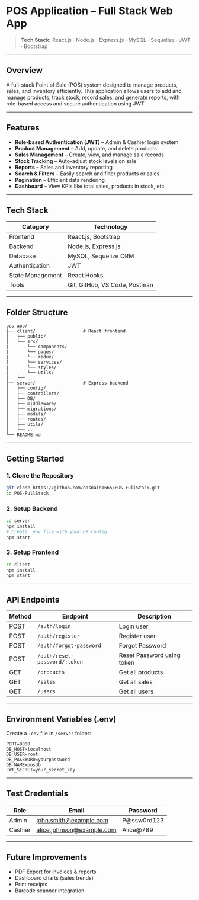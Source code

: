 # POS Application – Full Stack Web App

> **Tech Stack:** React.js · Node.js · Express.js · MySQL · Sequelize · JWT · Bootstrap

---

## Overview

A full-stack Point of Sale (POS) system designed to manage products, sales, and inventory efficiently. This application allows users to add and manage products, track stock, record sales, and generate reports, with role-based access and secure authentication using JWT.

---

## Features

- **Role-based Authentication (JWT)** – Admin & Cashier login system
- **Product Management** – Add, update, and delete products
- **Sales Management** – Create, view, and manage sale records
- **Stock Tracking** – Auto-adjust stock levels on sale
- **Reports** – Sales and inventory reporting
- **Search & Filters** – Easily search and filter products or sales
- **Pagination** – Efficient data rendering
- **Dashboard** – View KPIs like total sales, products in stock, etc.

---

## Tech Stack

| Category         | Technology                    |
| ---------------- | ----------------------------- |
| Frontend         | React.js, Bootstrap           |
| Backend          | Node.js, Express.js           |
| Database         | MySQL, Sequelize ORM          |
| Authentication   | JWT                           |
| State Management | React Hooks                   |
| Tools            | Git, GitHub, VS Code, Postman |

---

## Folder Structure

```
pos-app/
├── client/                  # React frontend
│   ├── public/
│   └── src/
|       └── components/
|       └── pages/
|       └── redux/
|       └── services/
|       └── styles/
|       └── utils/
│   └── ...
├── server/                  # Express backend
│   ├── config/
│   ├── controllers/
│   ├── DB/
│   ├── middleware/
│   ├── migrations/
│   ├── models/
│   ├── routes/
│   ├── utils/
│   └── ...
└── README.md
```

---

## Getting Started

### 1. Clone the Repository

```bash
git clone https://github.com/hasnain1665/POS-FullStack.git
cd POS-FullStack
```

### 2. Setup Backend

```bash
cd server
npm install
# Create .env file with your DB config
npm start
```

### 3. Setup Frontend

```bash
cd client
npm install
npm start
```

---

## API Endpoints

| Method | Endpoint                      | Description                |
| ------ | ----------------------------- | -------------------------- |
| POST   | `/auth/login`                 | Login user                 |
| POST   | `/auth/register`              | Register user              |
| POST   | `/auth/forgot-password`       | Forgot Password            |
| POST   | `/auth/reset-password/:token` | Reset Password using token |
| GET    | `/products`                   | Get all products           |
| GET    | `/sales`                      | Get all sales              |
| GET    | `/users`                      | Get all users              |

---

## Environment Variables (.env)

Create a `.env` file in `/server` folder:

```env
PORT=8000
DB_HOST=localhost
DB_USER=root
DB_PASSWORD=yourpassword
DB_NAME=posdb
JWT_SECRET=your_secret_key
```

---

## Test Credentials

| Role    | Email                     | Password    |
| ------- | ------------------------- | ----------- |
| Admin   | john.smith@example.com    | P@ssw0rd123 |
| Cashier | alice.johnson@example.com | Alice@789   |

---

## Future Improvements

- PDF Export for invoices & reports
- Dashboard charts (sales trends)
- Print receipts
- Barcode scanner integration
